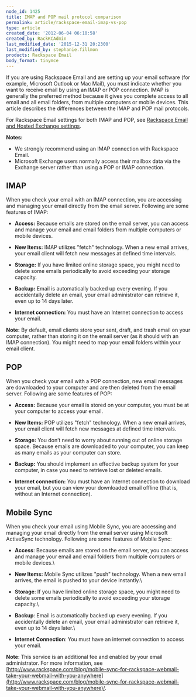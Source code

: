 ```yaml
---
node_id: 1425
title: IMAP and POP mail protocol comparison
permalink: article/rackspace-email-imap-vs-pop
type: article
created_date: '2012-06-04 06:10:58'
created_by: RackKCAdmin
last_modified_date: '2015-12-31 20:2300'
last_modified_by: stephanie.fillmon
products: Rackspace Email
body_format: tinymce
---
```


If you are using Rackspace Email and are setting up your email software
(for example, Microsoft Outlook or Mac Mail), you must indicate whether
you want to receive email by using an IMAP or POP connection. IMAP is
generally the preferred method because it gives you complete access to
all email and all email folders, from multiple computers or mobile
devices. This article describes the differences between the IMAP and POP
mail protocols.

For Rackspace Email settings for both IMAP and POP, see [Rackspace Email
and Hosted Exchange
settings](http://www.rackspace.com/knowledge_center/article/rackspace-email-and-hosted-exchange-settings).

**Notes:**

-   We strongly recommend using an IMAP connection with Rackspace Email.
-   Microsoft Exchange users normally access their mailbox data via the
    Exchange server rather than using a POP or IMAP connection.

IMAP
----

When you check your email with an IMAP connection, you are accessing and
managing your email directly from the email server. Following are
some features of IMAP:

-   **Access:** Because emails are stored on the email server, you can
    access and manage your email and email folders from multiple
    computers or mobile devices.

-   **New Items:** IMAP utilizes "fetch" technology. When a new email
    arrives, your email client will fetch new messages at defined time
    intervals.

-   **Storage:** If you have limited online storage space, you might
    need to delete some emails periodically to avoid exceeding your
    storage capacity.

-   **Backup:** Email is automatically backed up every evening. If you
    accidentally delete an email, your email administrator can retrieve
    it, even up to 14 days later.

-   **Internet connection:** You must have an Internet connection
    to access your email.

**Note:** By default, email clients store your sent, draft, and trash
email on your computer, rather than storing it on the email server (as
it should with an IMAP connection). You might need to map your email
folders within your email client.

POP
---

When you check your email with a POP connection, new email messages are
downloaded to your computer and are then deleted from the email
server. Following are some features of POP:

-   **Access:** Because your email is stored on your computer, you must
    be at your computer to access your email.

-   **New Items:** POP utilizes "fetch" technology. When a new email
    arrives, your email client will fetch new messages at defined time
    intervals.

-   **Storage:** You don&rsquo;t need to worry about running out of online
    storage space. Because emails are downloaded to your computer, you
    can keep as many emails as your computer can store.

-   **Backup:** You should implement an effective backup system for your
    computer, in case you need to retrieve lost or deleted emails.

-   **Internet connection:** You must have an Internet connection to
    download your email, but you can view your downloaded email offline
    (that is, without an Internet connection).

Mobile Sync
-----------

When you check your email using Mobile Sync, you are accessing and
managing your email directly from the email server using Microsoft
ActiveSync technology. Following are some features of Mobile Sync:

-   **Access**: Because emails are stored on the email server, you can
    access and manage your email and email folders from multiple
    computers or mobile devices.\
      
-   **New Items:** Mobile Sync utilizes "push" technology. When a new
    email arrives, the email is pushed to your device instantly.\
      
-   **Storage**: If you have limited online storage space, you might
    need to delete some emails periodically to avoid exceeding your
    storage capacity.\
      
-   **Backup**: Email is automatically backed up every evening. If you
    accidentally delete an email, your email administrator can retrieve
    it, even up to 14 days later.\
      
-   **Internet** **Connection**: You must have an internet connection to
    access your email. 

**Note**: This service is an additional fee and enabled by your email
administrator. For more information,
see [http://www.rackspace.com/blog/mobile-sync-for-rackspace-webmail-take-your-webmail-with-you-anywhere](http://www.rackspace.com/blog/mobile-sync-for-rackspace-webmail-take-your-webmail-with-you-anywhere)/. 

